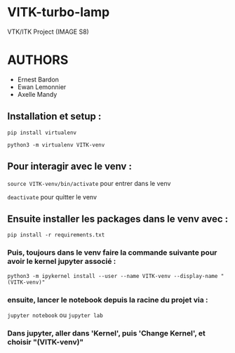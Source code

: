 # VITK-turbo-lamp
VTK/ITK Project (IMAGE S8)

# AUTHORS
- Ernest Bardon
- Ewan Lemonnier
- Axelle Mandy

## Installation et setup :

`pip install virtualenv`

`python3 -m virtualenv VITK-venv`

## Pour interagir avec le venv :

`source VITK-venv/bin/activate` pour entrer dans le venv

`deactivate` pour quitter le venv

## Ensuite installer les packages dans le venv avec : 

`pip install -r requirements.txt`

### Puis, toujours dans le venv faire la commande suivante pour avoir le kernel jupyter associé :

`python3 -m ipykernel install --user --name VITK-venv --display-name "(VITK-venv)"`

### ensuite, lancer le notebook depuis la racine du projet via :

`jupyter notebook` ou `jupyter lab` 

### Dans jupyter, aller dans 'Kernel', puis 'Change Kernel', et choisir "(VITK-venv)"

